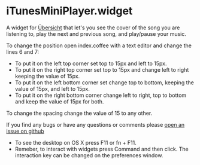 # iTunesMiniPlayer.widget
A widget for [Übersicht](http://tracesof.net/uebersicht/) that let's you see the cover of the song you are listening to, play the next and previous song, and play/pause your music.

To change the position open index.coffee with a text editor and change the lines 6 and 7:
  - To put it on the left top corner set top to 15px and left to 15px.
  - To put it on the right top corner set top to 15px and change left to right keeping the value of 15px.
  - To put it on the left bottom corner set change top to bottom, keeping the value of 15px, and left to 15px.
  - To put it on the right bottom corner change left to right, top to bottom and keep the value of 15px for both.

To change the spacing change the value of 15 to any other.

If you find any bugs or have any questions or comments please [open an issue on github](https://github.com/jscampos/iTunesMiniPlayer.widget/issues)

* To see the desktop on OS X press F11 or fn + F11.
* Remeber, to interact with widgets press Command and then click. The interaction key can be changed on the preferences window.
